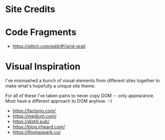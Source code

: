 # Site Credits

# Code Fragments

* https://glitch.com/edit/#!/grid-grail

# Visual Inspiration

I've mismashed a bunch of visual elements from different sites together to make what's hopefully a unique site theme.

For all of these I've taken pains to never copy DOM -- only appearance. Most have a different approach to DOM anyhow. :-)

* https://factorio.com/
* https://medium.com/
* https://distill.pub/
* https://blog.jrheard.com/
* https://thomaspark.co/

